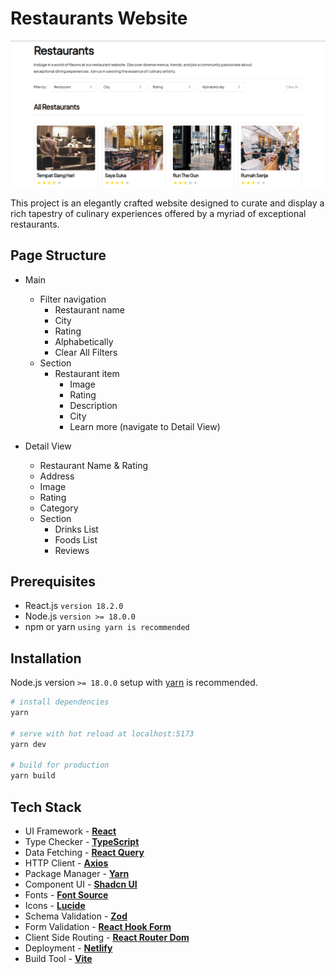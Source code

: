 # Restaurants Website

[![Restaurants Preview](public/restaurant-preview.png)](https://restaurants-beta.netlify.app/)

This project is an elegantly crafted website designed to curate and display a rich tapestry of culinary experiences offered by a myriad of exceptional restaurants.

## Page Structure

- Main

  - Filter navigation
    - Restaurant name
    - City
    - Rating
    - Alphabetically
    - Clear All Filters
  - Section
    - Restaurant item
      - Image
      - Rating
      - Description
      - City
      - Learn more (navigate to Detail View)

- Detail View
  - Restaurant Name & Rating
  - Address
  - Image
  - Rating
  - Category
  - Section
    - Drinks List
    - Foods List
    - Reviews

## Prerequisites

- React.js `version 18.2.0`
- Node.js `version >= 18.0.0`
- npm or yarn `using yarn is recommended`

## Installation

Node.js version `>= 18.0.0` setup with [yarn](https://yarnpkg.com/) is recommended.

```bash
# install dependencies
yarn

# serve with hot reload at localhost:5173
yarn dev

# build for production
yarn build
```

## Tech Stack

- UI Framework - [**React**](https://reactjs.org/)
- Type Checker - [**TypeScript**](https://www.typescriptlang.org/)
- Data Fetching - [**React Query**](https://tanstack.com/query/latest/)
- HTTP Client - [**Axios**](https://axios-http.com/)
- Package Manager - [**Yarn**](https://yarnpkg.com/)
- Component UI - [**Shadcn UI**](https://ui.shadcn.com/)
- Fonts - [**Font Source**](https://fontsource.org/)
- Icons - [**Lucide**](https://lucide.dev/)
- Schema Validation - [**Zod**](https://zod.dev/)
- Form Validation - [**React Hook Form**](https://react-hook-form.com/)
- Client Side Routing - [**React Router Dom**](https://reactrouter.com/en/main)
- Deployment - [**Netlify**](https://www.netlify.com/)
- Build Tool - [**Vite**](https://vitejs.dev/)
